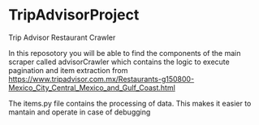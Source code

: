 # TripAdvisorProject
Trip Advisor Restaurant Crawler


In this reposotory you will be able to find the components of the main scraper called advisorCrawler which contains the logic to execute pagination and item extraction from https://www.tripadvisor.com.mx/Restaurants-g150800-Mexico_City_Central_Mexico_and_Gulf_Coast.html

The items.py file contains the processing of data. This makes it easier to mantain and operate in case of debugging
